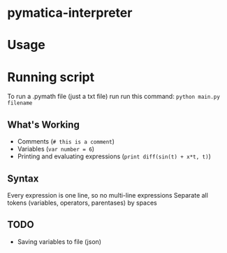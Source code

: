 # pymatica-interpreter

# Usage

# Running script
To run a .pymath file (just a txt file) run run this command:
`python main.py filename`

## What's Working
- Comments (`# this is a comment`)
- Variables (`var number = 6`)
- Printing and evaluating expressions (`print diff(sin(t) + x*t, t)`) 

## Syntax
Every expression is one line, so no multi-line expressions
Separate all tokens (variables, operators, parentases) by spaces

## TODO
- Saving variables to file (json)